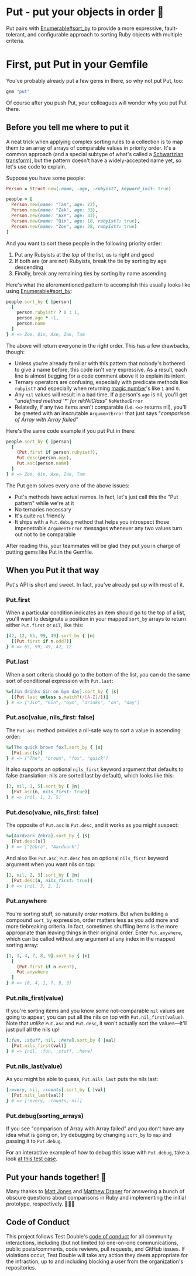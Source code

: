 # Put - put your objects in order 💎

Put pairs with
[Enumerable#sort_by](https://ruby-doc.org/core-3.1.2/Enumerable.html#method-i-sort_by)
to provide a more expressive, fault-tolerant, and configurable approach to
sorting Ruby objects with multiple criteria.

# First, put Put in your Gemfile

You've probably already put a few gems in there, so why not put Put, too:

```ruby
gem "put"
```

Of course after you push Put, your colleagues will wonder why you put Put there.

## Before you tell me where to put it

A neat trick when applying complex sorting rules to a collection is to map them
to an array of arrays of comparable values in priority order. It's a common
approach (and a special subtype of what's called a [Schwartzian
transform](https://en.wikipedia.org/wiki/Schwartzian_transform)), but the
pattern doesn't have a widely-accepted name yet, so let's use code to explain.

Suppose you have some people:

```ruby
Person = Struct.new(:name, :age, :rubyist?, keyword_init: true)

people = [
  Person.new(name: "Tam", age: 22),
  Person.new(name: "Zak", age: 33),
  Person.new(name: "Axe", age: 33),
  Person.new(name: "Qin", age: 18, rubyist?: true),
  Person.new(name: "Zoe", age: 28, rubyist?: true)
]
```

And you want to sort these people in the following priority order:

1. Put any Rubyists at the _top_ of the list, as is right and good
2. If both are (or are not) Rubyists, break the tie by sorting by age descending
3. Finally, break any remaining ties by sorting by name ascending

Here's what the aforementioned pattern to accomplish this usually looks like
using
[Enumerable#sort_by](https://ruby-doc.org/core-3.1.2/Enumerable.html#method-i-sort_by):

```ruby
people.sort_by { |person|
  [
    person.rubyist? ? 0 : 1,
    person.age * -1,
    person.name
  ]
} # => Zoe, Qin, Axe, Zak, Tam
```

The above will return everyone in the right order. This has a few drawbacks,
though:

* Unless you're already familiar with this pattern that nobody's bothered to
give a name before, this code isn't very expressive. As a result, each line
is almost begging for a code comment above it to explain its intent
* Ternary operators are confusing, especially with predicate methods like
`rubyist?` and especially when returning [magic
number](https://en.wikipedia.org/wiki/Magic_number_(programming))'s like `1` and
`0`.
* Any `nil` values will result in a bad time. If a person's `age` is nil, you'll
get "_undefined method '*' for nil:NilClass_" `NoMethodError`
* Relatedly, if any two items aren't comparable (i.e. `<=>` returns nil), you'll
  be greeted with an inscrutable `ArgumentError` that just says "_comparison of
  Array with Array failed_"

Here's the same code example if you put Put in there:

```ruby
people.sort_by { |person|
  [
    (Put.first if person.rubyist?),
    Put.desc(person.age),
    Put.asc(person.name)
  ]
} # => Zoe, Qin, Axe, Zak, Tam
```

The Put gem solves every one of the above issues:

* Put's methods have actual names. In fact, let's just call this the "Put
  pattern" while we're at it
* No ternaries necessary
* It's quite `nil` friendly
* It ships with a `Put.debug` method that helps you introspect those
  impenetrable `ArgumentError` messages whenever any two values turn out not to
  be comparable

After reading this, your teammates will be glad they put you in charge of
putting gems like Put in the Gemfile.

## When you Put it that way

Put's API is short and sweet. In fact, you've already put up with most of it.

### Put.first

When a particular condition indicates an item should go to the top of a list,
you'll want to designate a position in your mapped `sort_by` arrays to return
either `Put.first` or `nil`, like this:

```ruby
[42, 12, 65, 99, 49].sort_by { |n|
  [(Put.first if n.odd?)]
} # => 65, 99, 49, 42, 12
```

### Put.last

When a sort criteria should go to the bottom of the list, you can do the same
sort of conditional expression with `Put.last`:

```ruby
%w[Jin drinks Gin on Gym day].sort_by { |s|
  [(Put.last unless s.match?(/[A-Z]/))]
} # => ["Jin", "Gin", "Gym", "drinks", "on", "day"]
```

### Put.asc(value, nils_first: false)

The `Put.asc` method provides a nil-safe way to sort a value in ascending order:

```ruby
%w[The quick brown fox].sort_by { |s|
  [Put.asc(s)]
} # => ["The", "brown", "fox", "quick"]
```

It also supports an optional `nils_first` keyword argument that defaults to
false (translation: nils are sorted last by default), which looks like this:

```ruby
[3, nil, 1, 5].sort_by { |n|
  [Put.asc(n, nils_first: true)]
} # => [nil, 1, 3, 5]
```

### Put.desc(value, nils_first: false)

The opposite of `Put.asc` is `Put.desc`, and it works as you might suspect:

```ruby
%w[Aardvark Zebra].sort_by { |s|
  [Put.desc(s)]
} # => ["Zebra", "Aardvark"]
```

And also like `Put.asc`, `Put.desc` has an optional `nils_first` keyword
argument when you want nils on top:

```ruby
[1, nil, 2, 3].sort_by { |n|
  [Put.desc(n, nils_first: true)]
} # => [nil, 3, 2, 1]
```

### Put.anywhere

You're sorting stuff, so naturally _order matters_. But when building a compound
`sort_by` expression, order matters less as you add more and more tiebreaking
criteria. In fact, sometimes shuffling items is the more appropriate than
leaving things in their original order. Enter `Put.anywhere`, which can be
called without any argument at any index in the mapped sorting array:

```ruby
[1, 3, 4, 7, 8, 9].sort_by { |n|
  [
    (Put.first if n.even?),
    Put.anywhere
  ]
} # => [8, 4, 1, 7, 9, 3]
```

### Put.nils_first(value)

If you're sorting items and you know some not-comparable `nil` values are going
to appear, you can put all the nils on top with `Put.nil_first(value)`. Note
that _unlike_ `Put.asc` and `Put.desc`, it won't actually sort the values—it'll
just pull all the nils up!

```ruby
[:fun, :stuff, nil, :here].sort_by { |val|
  [Put.nils_first(val)]
} # => [nil, :fun, :stuff, :here]
```

### Put.nils_last(value)

As you might be able to guess, `Put.nils_last` puts the nils last:

```ruby
[:every, nil, :counts].sort_by { |val|
  [Put.nils_last(val)]
} # => [:every, :counts, nil]
```

### Put.debug(sorting_arrays)

If you see "comparison of Array with Array failed" and you don't have any idea
what is going on, try debugging by changing `sort_by` to `map` and passing it
to `Put.debug`.

For an interactive example of how to debug this issue with `Put.debug`, take a
look [at this test case](/test/put_test.rb#L53-L98).

## Put your hands together! 👏

Many thanks to [Matt Jones](https://github.com/al2o3cr) and [Matthew
Draper](https://github.com/matthewd) for answering a bunch of obscure questions
about comparisons in Ruby and implementing the initial prototype, respectively.
👏👏👏

## Code of Conduct

This project follows Test Double's [code of
conduct](https://testdouble.com/code-of-conduct) for all community interactions,
including (but not limited to) one-on-one communications, public posts/comments,
code reviews, pull requests, and GitHub issues. If violations occur, Test Double
will take any action they deem appropriate for the infraction, up to and
including blocking a user from the organization's repositories.
